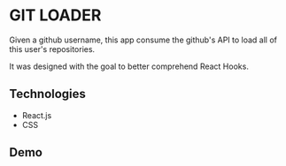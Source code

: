 # GIT LOADER

Given a github username, this app consume the github's API to load all of this user's repositories.

It was designed with the goal to better comprehend React Hooks.

## Technologies
* React.js
* CSS

## Demo